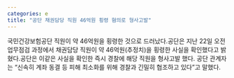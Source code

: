```yaml
---
categories: e
title: "공단 채권담당 직원 46억원 횡령 혐의로 형사고발"
---
```

국민건강보험공단 직원이 약 46억원을 횡령한 것으로 드러났다.공단은 지난 22일 오전 업무점검 과정에서 채권담당 직원이 약 46억원(추정치)을 횡령한 사실을 확인했다고 밝혔다.공단은 이같은 사실을 확인한 즉시 경찰에 해당 직원을 형사고발 했다. 공단 관계자는 “신속히 계좌 동결 등 피해 최소화를 위해 경찰과 긴밀히 협조하고 있다”고 말했다.